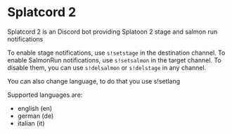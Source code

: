 Splatcord 2
==

Splatcord 2 is an Discord bot providing Splatoon 2 stage and salmon run notifications

To enable stage notifications, use `s!setstage` in the destination channel.
To enable SalmonRun notifications, use `s!setsalmon` in the target channel.
To disable them, you can use `s!delsalmon` or `s!delstage` in any channel.

You can also change language, to do that you use s!setlang <language>

Supported languages are:
- english (en)
- german (de)
- italian (it)
